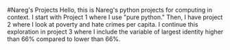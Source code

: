 #Nareg's Projects
Hello, this is Nareg's python projects for computing in context. I start with Project 1 where I use "pure python." Then, I have project 2 where I look at poverty and hate crimes per capita. I continue this exploration in project 3 where I include the variable of largest identity higher than 66% compared to lower than 66%.
